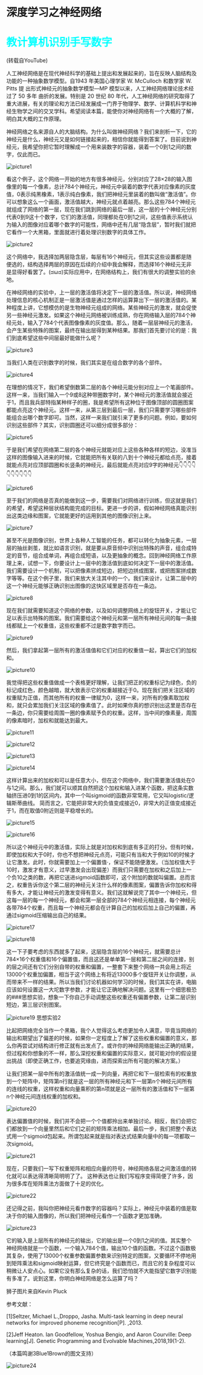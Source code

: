 # 深度学习之神经网络

# <font color=cyan>教计算机识别手写数字</font>
(转载自YouTube)

人工神经网络是在现代神经科学的基础上提出和发展起来的，旨在反映人脑结构及功能的一种抽象数学模型。自1943 年美国心理学家 W. McCulloch 和数学家 W. Pitts 提 出形式神经元的抽象数学模型—MP 模型以来，人工神经网络理论技术经过了 50 多年 曲折的发展。特别是 20 世纪 80 年代，人工神经网络的研究取得了重大进展，有关的理论和方法已经发展成一门界于物理学、数学、计算机科学和神经生物学之间的交叉学科。希望阅读本篇，能使你对神经网络有一个大概的了解，明白其大概的工作原理。

神经网络之名来源自人的大脑结构。为什么叫做神经网络？我们来剖析一下，它的神经元是什么，神经元又是如何链接起来的，相信你就能得到答案了。目前说到神经元，我希望你把它暂时理解成一个用来装数字的容器，装着一个0到1之间的数字，仅此而已。



![picture1](https://pic.liesio.com/2020/04/02/cb38b72d11d5f.webp)

看这个例子，这个网络一开始的地方有很多神经元，分别对应了28×28的输入图像里的每一个像素，总计784个神经元，神经元中装着的数字代表对应像素的灰度值，0表示纯黑橡素，1表示纯白像素，我们把神经元里装着的数叫做“激活值”。你可以想象这么一个画面，激活值越大，神经元就点着越亮。那么这些784个神经元就组成了网络的第一层，现在我们跳到网络的最后一层，这一层的十个神经元分别代表0到9这十个数字，它们的激活值，同理都处在0到1之间，这些值表示系统认为输入的图像对应着哪个数字的可能性，网络中还有几层“隐含层”，暂时我们就把它看作一个大黑箱，里面就进行着处理识别数字的具体工作。

![picture2](https://pic.liesio.com/2020/04/02/15d8c16c82ba8.webp)

这个网络中，我选择加两层隐含层，每层有16个神经元，但其实这些设置都是随便选的，结构选择两层的原因在后续的介绍中我会解释，而选择16个神经元无非是显得好看罢了。(ಡωಡ)实际应用中，在网络结构上，我们有很大的调整实验的余地。                            

在神经网络的实验中，上一层的激活值将决定下一层的激活值。所以说，神经网络处理信息的核心机制正是一层激活值是通过怎样的运算算出下一层的激活值的。某种程度上讲，它想模仿的是生物神经元组成的网络。某些神经元的激发，就会促使另一些神经元激发。如果这个神经元网络被训练成熟，你在网络输入层的784个神经元处，输入了784个代表图像像素的灰度值。那么，随着一层层神经元的激活，会产生某些特殊的图案，最终在输出层得到某种结果。那我们首先要讨论的是：我们到底希望这些中间层最好能做什么呢？

![picture3](https://pic.liesio.com/2020/04/02/7113b0afb156e.webp)

当我们人类在识别数字的时候，我们其实是在组合数字的各个部件。

![picture4](https://pic.liesio.com/2020/04/02/e3f12e0690f4f.webp)

在理想的情况下，我们希望倒数第二层的各个神经元能分别对应上一个笔画部件。这样一来，当我们输入一个9或8这种带圈数字时，某个神经元的激活值就会接近于1，而且我兵部特指某种样子的圈，我是希望所有这种位于图像顶部的圆圈图案都能点亮这个神经元。这样一来，从第三层到最后一层，我们只需要学习哪些部件能组合出哪个数字即可。当然，这样一来我们就引来了更多的问题。例如，要如何识别这些部件？其实，识别圆圈还可以细分成很多部分：

![picture5](https://pic.liesio.com/2020/04/02/c887154aa384f.webp)

于是我们希望在网络第二层的各个神经元就能对应上这些各种各样的短边，没准当这样的图像输入进来的时候，它就能把所有关联的八到十个神经元都给点亮，接着就能点亮对应顶部圆圈和长竖条的神经元，最后就能点亮对应9字的神经元👇👇👇👇👇👇👇👇👇👇

![picture6](https://pic.liesio.com/2020/04/02/1fb5b96b5efb5.webp)

至于我们的网络是否真的能做到这一步，需要我们对网络进行训练，但这就是我们的希望，希望这种层状结构能完成的目标。更进一步的讲，假如神经网络真能识别出这类边缘和图案，它就能更好的运用到其他的图像识别上来。

![picture7](https://pic.liesio.com/2020/04/02/2352470d2244b.webp)

甚至不光是图像识别，世界上各种人工智能的任务，都可以转化为抽象元素，一层层的抽丝剥茧，就比如语言识别，就是要从原音频中识别出特殊的声音，组合成特定的音节，组合成单词，再组合成短语，以及更抽象的概念。回到神经网络工作原理上来，试想一下，你要设计上一层中的激活值到底如何决定下一层中的激活值。我们需要设计一个机制，可以把像素拼成短边，把短边拼成图案，或把图案拼成数字等等。在这个例子里，我们来放大关注其中的一个。我们来设计，让第二层中的这一个神经元能够正确识别出图像的这快区域里是否存在一条边。

![picture8](https://pic.liesio.com/2020/04/02/311e0a4755bf4.webp)

现在我们就需要知道这个网络的参数，以及如何调整网络上的旋钮开关，才能让它足以表示出特殊的图案。我们需要给这个神经元和第一层所有神经元间的每一条接线都赋上一个权重值，这些权重都不过是数字数字而已。

![picture9](https://pic.liesio.com/2020/04/02/c1f0136a8e453.webp)

然后，我们拿起第一层所有的激活值值和它们对应的权重值一起，算出它们的加权和。

![picture10](https://pic.liesio.com/2020/04/02/fa34f3b539e31.webp)

我觉得把这些权重值做成一个表格更好理解，让我们把正的权重标记为绿色，负的标记成红色，颜色越暗，就大致表示它的权重越接近于0。现在我们把关注区域的权重赋为正值，而其他所有的权重一律赋为0，这样一来，对所有的像素取加权和，就只会累加我们关注区域的像素值了。此时如果你真的想识别出这里是否存在一条边，你只需要给周围一圈的像素赋予负的权重。这样，当中间的像素量，周围的像素暗时，加权和就能达到最大。

![picture11](https://pic.liesio.com/2020/04/02/d93ae779000f5.webp)

![picture12](https://pic.liesio.com/2020/04/02/216ff0b7bb304.webp)

![picture13](https://pic.liesio.com/2020/04/02/e31d265ad4b9a.webp)

![picture14](https://pic.liesio.com/2020/04/02/9dde445a60c50.webp)

这样计算出来的加权和可以是任意大小，但在这个网络中，我们需要激活值处在0与1之间。那么，我们就可以顺其自然把这个加权和输入进某个函数，把这条实数轴挤压进0到1的区间内，其中一个叫sigmoid的函数非常常用，它又叫logistic/逻辑斯蒂曲线。 简而言之，它能把非常大的负值变成接近0，非常大的正值变成接近于1，而在取值0附近则是平稳增长的。

![picture15](https://pic.liesio.com/2020/04/02/65c42ebb42a08.webp)

![picture16](https://pic.liesio.com/2020/04/02/08442a4142889.webp)

所以这个神经元中的激活值，实际上就是对加权和到底有多正的打分。但有时候，即使加权和大于0时，你也不想把神经元点亮，可能只有当和大于例如10的时候才让它激发。此时，你就需要加上一个偏置值·，保证不能随便激发。（当加权值大于10时，激发才有意义，过早激发会出现偏差）而我们只需要在加权和之后加上一个负10之类的数，再把它送进sigmoid函数即可，这个附加的数就叫偏置。总而言之，权重告诉你这个第二层的神经元关注什么样的像素图案，偏置告诉你加权和得有多大，才能让神经元的激发变得有意义。我们这就解说完了其中一个神经元，但这每一层的每一个神经元，都会和第一层全部的784个神经元相连接，每个神经元各带784个权重，而且每一个神经元都会在计算自己的加权后加上自己的偏置，再通过sigmoid压缩输出自己的结果。

![picture17](https://pic.liesio.com/2020/04/02/044d7273e5596.webp)

![picture18](https://pic.liesio.com/2020/04/02/95584f74aed79.webp)

这一下子要考虑的东西就多了起来，这层隐含层的16个神经元，就需要总计784×16个权重值和16个偏置值，而且这还是单单第一层和第二层之间的连接，别的层之间还有它们分别自带的权重和偏置，一整套下来整个网络一共会用上将近13000个权重加偏置，相当于这个网络上有将近13000多个旋钮开关让你调整，从而带来不一样的结果。所以当我们讨论机器如何学习的时候，我们其实在讲，电脑应该如何设置这一大坨数字参数，才能让它正确地解决问题。这里有一个细思极恐的###思想实验，想象一下你自己手动调整这些权重还有偏置参数，让第二层识别短边，第三层识别图案。

![picture19](https://pic.liesio.com/2020/04/02/1fb5b96b5efb5.webp)
                        思想实验2

比起把网络完全当作一个黑箱，我个人觉得这么考虑更加令人满意，毕竟当网络的输出和期望出了偏差的时候，如果你一定程度上了解了这些权重和偏置的意义，那么你再尝试对结构进行修正就有出发点了。或许你的神经网络能输出正确的结果，但过程和你想象的不一样，那么深挖权重和偏置的实际意义，就可能对你的假设提出挑战（即使正确工作，也要追究缘由，进而探索出所有可能的解决方案。）

让我们把某一层中所有的激活值统一成一列向量，再把它和下一层检索有的权重放到一个矩阵中，矩阵第n行就是这一层的所有神经元和下一层第n个神经元间所有的连线的权重，这样权重和向量乘积的第n项就是这一层所有的激活值和下一层第n个神经元间连线权重的加权和。                  

![picture20](https://pic.liesio.com/2020/04/02/3dd4bb77cd4ab.webp)

表达偏置值的时候，我们并不会把一个个值都拎出来单独讨论。相反，我们会把它们都放到一个向量里然后和它们之前的矩阵乘法相加。最后一步，我们把整个表达式用一个sigmoid包起来。所谓包起来就是指对表达式结果向量中的每一项都取一次sigmoid。

![picture21](https://pic.liesio.com/2020/04/02/d34761bffa579.webp)

现在，只要我们一写下权重矩阵和相应向量的符号，神经网络各层之间激活值的转化就可以表达得清晰简明明了了。 这种表达也让我们写程序变得简便了许多，因为很多库在矩阵乘法方面做了十足的优化。

![picture22](https://pic.liesio.com/2020/04/02/613a9c7831b40.webp)

还记得之前，我叫你把神经元看作数字的容器吗？实际上，神经元中装着的值是取决于你的输入图像的，所以我们把神经元看作一个函数才更加准确，

![picture23](https://pic.liesio.com/2020/04/02/73cd7dbc0d128.webp)

它的输入是上层所有的神经元的输出，它的输出是一个0到1之间的值。其实整个神经网络就是一个函数，一个输入784个值，输出10个值的函数。不过这个函数极其复杂，使用了13000个权重参数偏置参数来识别特定的图案，又要循环不停地用到矩阵乘法和sigmoid映射运算，但它终究是个函数而已，而且它的复杂程度可以稍微让人安点心。如果它没有那么复杂的话，我们恐怕就不大能指望它数字识别能有多准了。说到这里，你明白神经网络是怎么运算了吗？      

狮子图片来自Kevin Pluck

参考文献：                                                            

[1]Seltzer, Michael L.,Droppo, Jasha. Multi-task learning in deep neural networks for improved phoneme recognition[P]. ,2013.    

[2]Jeff Heaton. Ian Goodfellow, Yoshua Bengio, and Aaron Courville: Deep learning[J]. Genetic Programming and Evolvable Machines,2018,19(1-2).   

（本篇鸣谢3Blue1Brown的图文支持）

![picture24](https://pic.liesio.com/2020/04/02/f7a1947cc7ee4.webp)


